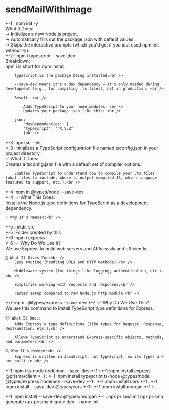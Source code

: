 # sendMailWithImage

*-1 : npm init -y <br />
What It Does:<br />
   -> Initializes a new Node.js project.<br />
   -> Automatically fills out the package.json with default values.<br />
   -> Skips the interactive prompts (which you'd get if you just used npm init without -y).<br />
*-2 : npm i typescript --save-dev<br />
Breakdown:<br />
    npm i is short for npm install.<br />

        typescript is the package being installed.<br />

        --save-dev means it's a dev dependency — it's only needed during development (e.g., for compiling .ts files), not in production. <br />

        Result: <br />

            Adds TypeScript to your node_modules. <br />
            Updates your package.json like this: <br />

        json:
            "devDependencies": {
            "typescript": "^X.Y.Z"
            }<br />
*-3 :npx tsc --init<br />
*-3 :initializes a TypeScript configuration file named tsconfig.json in your project directory.<br />
    ✅ What It Does:<br />
        Creates a tsconfig.json file with a default set of compiler options.<br />

        Enables TypeScript to understand how to compile your .ts files (what files to include, where to output compiled JS, which language features to support, etc.).<br />
*-4 :npm in @types/node --save-dev<br />
*-4 :✅ What This Does:<br />
        Installs the Node.js type definitions for TypeScript as a development dependency.<br />

    💡 Why It's Needed:<br />
        
*-5 :mkdir src<br />
*-5 :Folder created by this <br />
*-6 :npm i express<br />
*-6 :✅ Why Do We Use It?<br />
        We use Express to build web servers and APIs easily and efficiently.<br />

    🔧 What It Gives You:<br />
        Easy routing (handling URLs and HTTP methods).<br />

        Middleware system (for things like logging, authentication, etc.).<br />

        Simplifies working with requests and responses.<br />

        Faster setup compared to raw Node.js http module.<br />
*-7 :npm i @types/express --save-dev
*-7 :✅ Why Do We Use This?<br />
        We use this command to install TypeScript type definitions for Express.<br />

    📦 What It Does:
        Adds Express's type definitions (like types for Request, Response, NextFunction, etc.).<br />

        Allows TypeScript to understand Express-specific objects, methods, and parameters.<br />

    🔍 Why It's Needed:<br />
        Express is written in JavaScript, not TypeScript, so its types are not built-in.<br />
*-1 :npm i ts-node nodemon --save-dev
*-1 :
*-1 :npm install express @prisma/client
*-1 :
*-1 :npm install typescript ts-node @types/node @types/express nodemon --save-dev
*-1 :
*-1 :npm install cors
*-1 :
*-1 :npm install --save-dev @types/cors
*-1 :
*-1 :npm install morgan
*-1 :

*-1 :npm install --save-dev @types/morgan
*-1 :
npx prisma init
npx prisma generate
npx prisma migrate dev --name init
